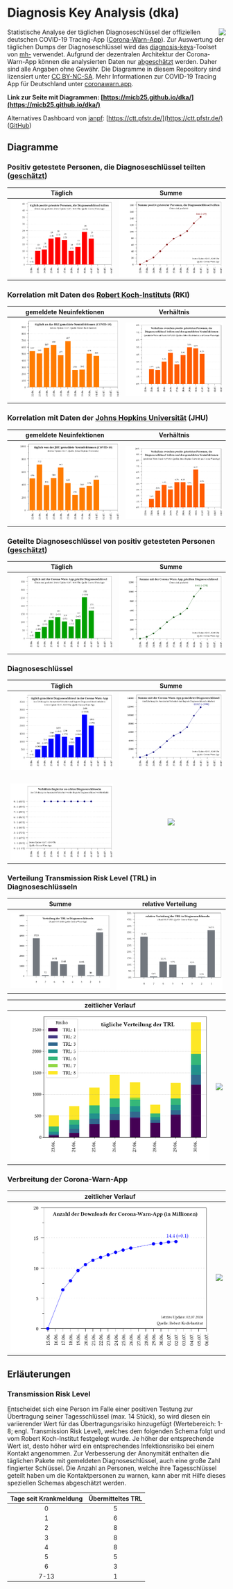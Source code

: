 # Diagnosis Key Analysis (dka)

<img align="right" src="images/CWA_title.png">

Statistische Analyse der täglichen Diagnoseschlüssel der offiziellen deutschen COVID-19 Tracing-App ([Corona-Warn-App](https://github.com/corona-warn-app)). Zur Auswertung der täglichen Dumps der Diagnoseschlüssel wird das [diagnosis-keys](https://github.com/mh-/diagnosis-keys)-Toolset von [mh-](https://github.com/mh-/) verwendet. Aufgrund der dezentralen Architektur der Corona-Warn-App können die analysierten Daten nur [abgeschätzt](https://github.com/corona-warn-app/cwa-documentation/issues/258#issuecomment-650760771) werden. Daher sind alle Angaben ohne Gewähr. Die Diagramme in diesem Repository sind lizensiert unter [CC BY-NC-SA](https://creativecommons.org/licenses/by-nc-sa/3.0/de/). Mehr Informationen zur COVID-19 Tracing App für Deutschland unter [coronawarn.app](https://www.coronawarn.app).

**Link zur Seite mit Diagrammen: [https://micb25.github.io/dka/](https://micb25.github.io/dka/)**

Alternatives Dashboard von [janpf](https://github.com/janpf): [https://ctt.pfstr.de/](https://ctt.pfstr.de/) ([GitHub](https://github.com/janpf/ctt))

## Diagramme 
### Positiv getestete Personen, die Diagnoseschlüssel teilten ([geschätzt](https://github.com/corona-warn-app/cwa-documentation/issues/258#issuecomment-650760771))
Täglich                           |  Summe
:--------------------------------:|:----------------------------------:
![](plot_num_users.png)           |  ![](plot_sum_users.png)

### Korrelation mit Daten des [Robert Koch-Instituts](https://corona.rki.de/) (RKI)
gemeldete Neuinfektionen          | Verhältnis
:--------------------------------:|:----------------------------------:
![](plot_rki_cases.png)           |  ![](plot_rki_cwa_cases.png)

### Korrelation mit Daten der [Johns Hopkins Universität](https://www.arcgis.com/apps/opsdashboard/index.html#/bda7594740fd40299423467b48e9ecf6) (JHU)
gemeldete Neuinfektionen          | Verhältnis
:--------------------------------:|:----------------------------------:
![](plot_jhu_cases.png)           |  ![](plot_jhu_cwa_cases.png)

### Geteilte Diagnoseschlüssel von positiv getesteten Personen ([geschätzt](https://github.com/corona-warn-app/cwa-documentation/issues/258#issuecomment-650760771))
Täglich                           |  Summe
:--------------------------------:|:----------------------------------:
 ![](plot_num_keys_submitted.png) |  ![](plot_sum_keys_submitted.png)

### Diagnoseschlüssel
Täglich                           |  Summe
:--------------------------------:|:----------------------------------:
 ![](plot_keys.png)               |  ![](plot_keys_sum.png)
                                  |    
 ![](plot_padding_multiplier.png) |  ![](plot_empty.png) 
 
### Verteilung Transmission Risk Level (TRL) in Diagnoseschlüsseln
Summe                             |  relative Verteilung
:--------------------------------:|:----------------------------------:
![](plot_TRL_histogram.png)       | ![](plot_TRL_histogram_relative.png)

zeitlicher Verlauf                |    
:--------------------------------:|:----------------------------------:
![](plot_TRL_daily_dist.png)      | ![](plot_empty.png) 

### Verbreitung der Corona-Warn-App
zeitlicher Verlauf                |    
:--------------------------------:|:----------------------------------:
![](plot_cwa_downloads.png)       | ![](plot_empty.png) 


## Erläuterungen

### Transmission Risk Level
Entscheidet sich eine Person im Falle einer positiven Testung zur Übertragung seiner Tagesschlüssel (max. 14 Stück), so wird diesen ein variierender Wert für das Übertragungsrisiko hinzugefügt (Wertebereich: 1-8; engl. Transmission Risk Level), welches dem folgenden Schema folgt und vom Robert Koch-Institut festgelegt wurde. Je höher der entsprechende Wert ist, desto höher wird ein entsprechendes Infektionsrisiko bei einem Kontakt angenommen. Zur Verbesserung der Anonymität enthalten die täglichen Pakete mit gemeldeten Diagnoseschlüssel, auch eine große Zahl fingierter Schlüssel. Die Anzahl an Personen, welche ihre Tagesschlüssel geteilt haben um die Kontaktpersonen zu warnen, kann aber mit Hilfe dieses speziellen Schemas abgeschätzt werden.

Tage seit Krankmeldung   | Übermitteltes TRL
:-----------------------:|:------------------:
0                        | 5
1                        | 6
2                        | 8
3                        | 8
4                        | 8
5                        | 5
6                        | 3
7-13                     | 1
